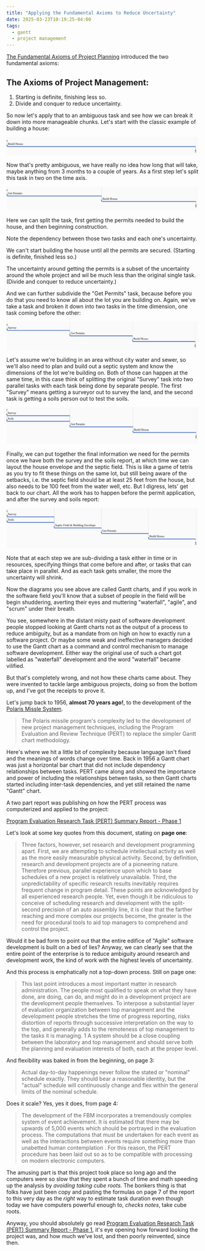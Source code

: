 ```yaml
---
title: "Applying the Fundamental Axioms to Reduce Uncertainty"
date: 2025-03-23T10:19:25-04:00
tags:
  - gantt
  - project management
---
```


[The Fundamental Axioms of Project
Planning](../the-fundamental-axiom-of-project-planning/) introduced the two
fundamental axioms:

## The Axioms of Project Management:

1. Starting is definite, finishing less so.
2. Divide and conquer to reduce uncertainty.

So now let's apply that to an ambiguous task and see how we can break it down
into more manageable chunks. Let's start with the classic example of building a
house:

![A Gantt chart showing a single task labelled "Build House".](./BuildHouse.png)

Now that's pretty ambiguous, we have really no idea how long that will take,
maybe anything from 3 months to a couple of years. As a first step let's split
this task in two on the time axis.

![A "Get Permits" task followed by a "Build House" task.](./GetPermits.png)

Here we can split the task, first getting the permits needed to
build the house, and then beginning construction.

Note the dependency between those two tasks and each one's uncertainty.

We can't start building the house until all the permits are secured. (Starting
is definite, finished less so.)

The uncertainty around getting the permits is a subset of the uncertainty around
the whole project and wil be much less than the original single task. (Divide
and conquer to reduce uncertainty.)

And we can further subdivide the "Get Permits" task, because before you do that
you need to know all about the lot you are building on. Again, we've take a task
and broken it down into two tasks in the time dimension, one task coming before
the other:

![A chain of three tasks, "Survey", "Get Permits", and "Build House".](./SurveyBeforePermits.png)

Let's assume we're building in an area without city water and sewer, so we'll
also need to plan and build out a septic system and know the dimensions of the
lot we're building on. Both of those can happen at the same time, in this case
think of splitting the original "Survey" task into two parallel tasks with each
task being done by separate people. The first "Survey" means getting a surveyor
out to survey the land, and the second task is getting a soils person out to
test the soils.

![Survey and Soils tasks happen at the same time.](./SoilsAtSameTime.png)

Finally, we can put together the final information we need for the permits once
we have both the survey and the soils report, at which time we can layout the
house envelope and the septic field. This is like a game of tetris as you try to
fit these things on the same lot, but still being aware of the setbacks, i.e.
the septic field should be at least 25 feet from the house, but also needs to be
100 feet from the water well, etc. But I digress, lets' get back to our chart.
All the work has to happen before the permit application, and after the survey
and soils report:

![The Permit task is now a "Septic Field & Building Envelope" task followed by a "Permits" task.](SepticAndBuildingEnvelope.png)

Note that at each step we are sub-dividing a task either in time or in
resources, specifying things that come before and after, or tasks that can take
place in parallel. And as each task gets smaller, the more the uncertainty will
shrink.

Now the diagrams you see above are called Gantt charts, and if you work in the
software field you'll know that a subset of people in the field will be begin
shuddering, averting their eyes and muttering "waterfall", "agile", and "scrum"
under their breath.

You see, somewhere in the distant misty past of software development people
stopped looking at Gantt charts not as the output of a process to reduce
ambiguity, but as a mandate from on high on how to exactly run a software
project. Or maybe some weak and ineffective managers decided to use the Gantt
chart as a command and control mechanism to manage software development. Either
way the original use of such a chart got labelled as "waterfall" development and
the word "waterfall" became vilified.

But that's completely wrong, and not how these charts came about. They were
invented to tackle large ambiguous projects, doing so from the bottom up, and
I've got the receipts to prove it.

Let's jump back to 1956, **almost 70 years ago!**, to the development of the
[Polaris Missle System](https://en.wikipedia.org/wiki/UGM-27_Polaris).

> The Polaris missile program's complexity led to the development of new project
> management techniques, including the Program Evaluation and Review Technique
> (PERT) to replace the simpler Gantt chart methodology.

Here's where we hit a little bit of complexity because language isn't fixed and
the meanings of words change over time. Back in 1956 a Gantt chart was just a
horizontal bar chart that did not include dependency relationships between
tasks. PERT came along and showed the importance and power of including the
relationships betwen tasks, so then Gantt charts started including inter-task
dependencies, and yet still retained the name "Gantt" chart.

A two part report was publishing on how the PERT process was computerized
and applied to the project:

[Program Evaluation Research Task (PERT) Summary Report - Phase 1](https://www.google.com/books/edition/_/bocPI2FOxJ0C?hl=en&gbpv=0)

Let's look at some key quotes from this document, stating on **page one**:

> Three factors, however, set research and development programming apart. First,
> we are attempting to schedule intellectual activity as well as the more easily
> measurable physical activity. Second, by definition, research and development
> projects are of a pioneering nature. Therefore previous, parallel experience
> upon which to base schedules of a new project is relatively unavailable.
> Third, the unpredictability of specific research results inevitably requires
> frequent change in program detail. These points are acknowledged by all
> experienced research people. Yet, even though it be ridiculous to conceive of
> scheduling research and development with the split- second precision of an
> auto assembly line, it is clear that the farther reaching and more complex our
> projects become, the greater is the need for procedural tools to aid top
> managers to comprehend and control the project.

Would it be bad form to point out that the entire edifice of "Agile" software
development is built on a bed of lies? Anyway, we can clearly see that the
entire point of the enterprise is to reduce ambiguity around research and
development work, the kind of work with the highest levels of uncertainty.

And this process is emphatically not a top-down process. Still on page one:

> This last point introduces a most important matter in research administration.
> The people most qualified to speak on what they have done, are doing, can do,
> and might do in a development project are the development people themselves.
> To interpose a substantial layer of evaluation organization between top
> management and the development people stretches the time of progress
> reporting, risks distortion of reports through successive interpretation on
> the way to the top, and generally adds to the remoteness of top management to
> the tasks it is managing. 1 A system should be a close coupling between the
> laboratory and top management and should serve both the planning and
> evaluation interests of both, each at the proper level.

And flexibility was baked in from the beginning, on page 3:

> Actual day-to-day happenings never follow the stated or "nominal" schedule
> exactly. They should bear a reasonable identity, but the "actual" schedule
> will continuously change and flex within the general limits of the nominal
> schedule.

Does it scale? Yes, yes it does, from page 4:

> The development of the FBM incorporates a tremendously complex system of event
> achievement. It is estimated that there may be upwards of 5,000 events which
> should be portrayed in the evaluation process. The computations that must be
> undertaken for each event as well as the interactions between events require
> something more than unabetted human contemplation . For this reason, the PERT
> procedure has been laid out so as to be compatible with processing on modern
> electronic computers.

The amusing part is that this project took place so long ago and the computers
were so slow that they spent a bunch of time and math speeding up the analysis
by _avoiding taking cube roots_. The bonkers thing is that folks have just been
copy and pasting the formulas on page 7 of the report to this very day as the
_right_ way to estimate task duration even though today we have computers powerful
enough to, _checks notes_, take cube roots.

Anyway, you should absolutely go read [Program Evaluation Research Task (PERT)
Summary Report - Phase
1](https://www.google.com/books/edition/_/bocPI2FOxJ0C?hl=en&gbpv=0), it's eye
opening how forward looking the project was, and how much we've lost, and then
poorly reinvented, since then.
